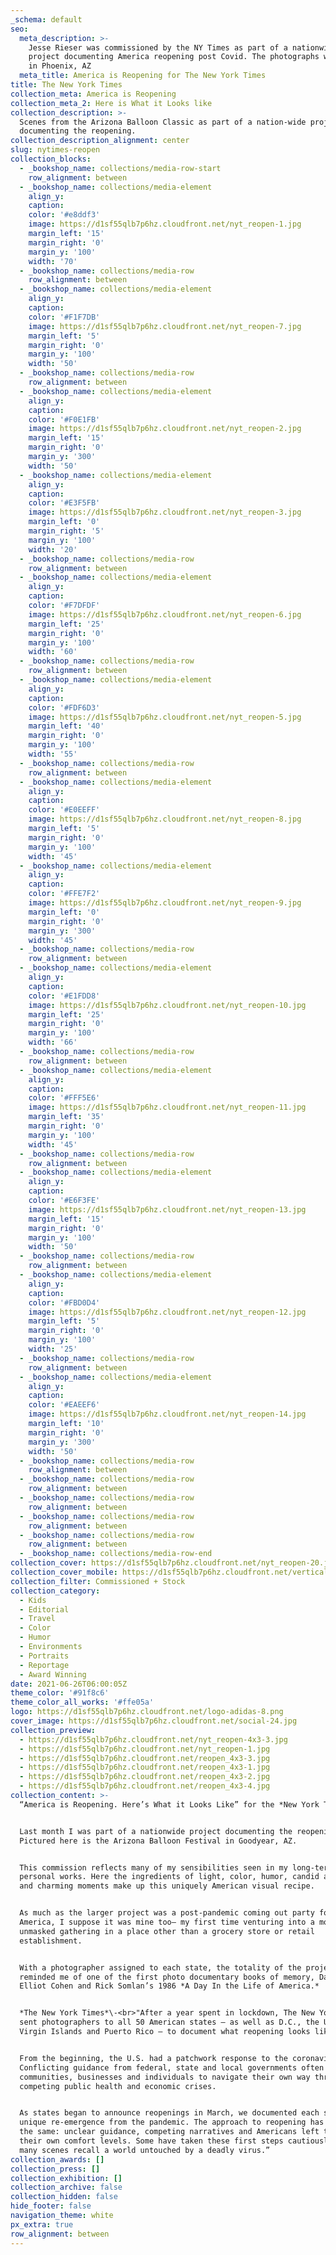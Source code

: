 ```yaml
---
_schema: default
seo:
  meta_description: >-
    Jesse Rieser was commissioned by the NY Times as part of a nationwide
    project documenting America reopening post Covid. The photographs were made
    in Phoenix, AZ
  meta_title: America is Reopening for The New York Times
title: The New York Times
collection_meta: America is Reopening
collection_meta_2: Here is What it Looks like
collection_description: >-
  Scenes from the Arizona Balloon Classic as part of a nation-wide project
  documenting the reopening.
collection_description_alignment: center
slug: nytimes-reopen
collection_blocks:
  - _bookshop_name: collections/media-row-start
    row_alignment: between
  - _bookshop_name: collections/media-element
    align_y:
    caption:
    color: '#e8ddf3'
    image: https://d1sf55qlb7p6hz.cloudfront.net/nyt_reopen-1.jpg
    margin_left: '15'
    margin_right: '0'
    margin_y: '100'
    width: '70'
  - _bookshop_name: collections/media-row
    row_alignment: between
  - _bookshop_name: collections/media-element
    align_y:
    caption:
    color: '#F1F7DB'
    image: https://d1sf55qlb7p6hz.cloudfront.net/nyt_reopen-7.jpg
    margin_left: '5'
    margin_right: '0'
    margin_y: '100'
    width: '50'
  - _bookshop_name: collections/media-row
    row_alignment: between
  - _bookshop_name: collections/media-element
    align_y:
    caption:
    color: '#F0E1FB'
    image: https://d1sf55qlb7p6hz.cloudfront.net/nyt_reopen-2.jpg
    margin_left: '15'
    margin_right: '0'
    margin_y: '300'
    width: '50'
  - _bookshop_name: collections/media-element
    align_y:
    caption:
    color: '#E3F5FB'
    image: https://d1sf55qlb7p6hz.cloudfront.net/nyt_reopen-3.jpg
    margin_left: '0'
    margin_right: '5'
    margin_y: '100'
    width: '20'
  - _bookshop_name: collections/media-row
    row_alignment: between
  - _bookshop_name: collections/media-element
    align_y:
    caption:
    color: '#F7DFDF'
    image: https://d1sf55qlb7p6hz.cloudfront.net/nyt_reopen-6.jpg
    margin_left: '25'
    margin_right: '0'
    margin_y: '100'
    width: '60'
  - _bookshop_name: collections/media-row
    row_alignment: between
  - _bookshop_name: collections/media-element
    align_y:
    caption:
    color: '#FDF6D3'
    image: https://d1sf55qlb7p6hz.cloudfront.net/nyt_reopen-5.jpg
    margin_left: '40'
    margin_right: '0'
    margin_y: '100'
    width: '55'
  - _bookshop_name: collections/media-row
    row_alignment: between
  - _bookshop_name: collections/media-element
    align_y:
    caption:
    color: '#E0EEFF'
    image: https://d1sf55qlb7p6hz.cloudfront.net/nyt_reopen-8.jpg
    margin_left: '5'
    margin_right: '0'
    margin_y: '100'
    width: '45'
  - _bookshop_name: collections/media-element
    align_y:
    caption:
    color: '#FFE7F2'
    image: https://d1sf55qlb7p6hz.cloudfront.net/nyt_reopen-9.jpg
    margin_left: '0'
    margin_right: '0'
    margin_y: '300'
    width: '45'
  - _bookshop_name: collections/media-row
    row_alignment: between
  - _bookshop_name: collections/media-element
    align_y:
    caption:
    color: '#E1FDD8'
    image: https://d1sf55qlb7p6hz.cloudfront.net/nyt_reopen-10.jpg
    margin_left: '25'
    margin_right: '0'
    margin_y: '100'
    width: '66'
  - _bookshop_name: collections/media-row
    row_alignment: between
  - _bookshop_name: collections/media-element
    align_y:
    caption:
    color: '#FFF5E6'
    image: https://d1sf55qlb7p6hz.cloudfront.net/nyt_reopen-11.jpg
    margin_left: '35'
    margin_right: '0'
    margin_y: '100'
    width: '45'
  - _bookshop_name: collections/media-row
    row_alignment: between
  - _bookshop_name: collections/media-element
    align_y:
    caption:
    color: '#E6F3FE'
    image: https://d1sf55qlb7p6hz.cloudfront.net/nyt_reopen-13.jpg
    margin_left: '15'
    margin_right: '0'
    margin_y: '100'
    width: '50'
  - _bookshop_name: collections/media-row
    row_alignment: between
  - _bookshop_name: collections/media-element
    align_y:
    caption:
    color: '#FBD0D4'
    image: https://d1sf55qlb7p6hz.cloudfront.net/nyt_reopen-12.jpg
    margin_left: '5'
    margin_right: '0'
    margin_y: '100'
    width: '25'
  - _bookshop_name: collections/media-row
    row_alignment: between
  - _bookshop_name: collections/media-element
    align_y:
    caption:
    color: '#EAEEF6'
    image: https://d1sf55qlb7p6hz.cloudfront.net/nyt_reopen-14.jpg
    margin_left: '10'
    margin_right: '0'
    margin_y: '300'
    width: '50'
  - _bookshop_name: collections/media-row
    row_alignment: between
  - _bookshop_name: collections/media-row
    row_alignment: between
  - _bookshop_name: collections/media-row
    row_alignment: between
  - _bookshop_name: collections/media-row
    row_alignment: between
  - _bookshop_name: collections/media-row
    row_alignment: between
  - _bookshop_name: collections/media-row-end
collection_cover: https://d1sf55qlb7p6hz.cloudfront.net/nyt_reopen-20.jpg
collection_cover_mobile: https://d1sf55qlb7p6hz.cloudfront.net/verticalcovers-57.jpg
collection_filter: Commissioned + Stock
collection_category:
  - Kids
  - Editorial
  - Travel
  - Color
  - Humor
  - Environments
  - Portraits
  - Reportage
  - Award Winning
date: 2021-06-26T06:00:05Z
theme_color: '#91f8c6'
theme_color_all_works: '#ffe05a'
logo: https://d1sf55qlb7p6hz.cloudfront.net/logo-adidas-8.png
cover_image: https://d1sf55qlb7p6hz.cloudfront.net/social-24.jpg
collection_preview:
  - https://d1sf55qlb7p6hz.cloudfront.net/nyt_reopen-4x3-3.jpg
  - https://d1sf55qlb7p6hz.cloudfront.net/nyt_reopen-1.jpg
  - https://d1sf55qlb7p6hz.cloudfront.net/reopen_4x3-3.jpg
  - https://d1sf55qlb7p6hz.cloudfront.net/reopen_4x3-1.jpg
  - https://d1sf55qlb7p6hz.cloudfront.net/reopen_4x3-2.jpg
  - https://d1sf55qlb7p6hz.cloudfront.net/reopen_4x3-4.jpg
collection_content: >-
  “America is Reopening. Here’s What it Looks Like” for the *New York Times*.


  Last month I was part of a nationwide project documenting the reopening.
  Pictured here is the Arizona Balloon Festival in Goodyear, AZ.


  This commission reflects many of my sensibilities seen in my long-term
  personal works. Here the ingredients of light, color, humor, candid action,
  and charming moments make up this uniquely American visual recipe.


  As much as the larger project was a post-pandemic coming out party for
  America, I suppose it was mine too— my first time venturing into a mostly
  unmasked gathering in a place other than a grocery store or retail
  establishment.


  With a photographer assigned to each state, the totality of the project
  reminded me of one of the first photo documentary books of memory, David
  Elliot Cohen and Rick Somlan’s 1986 *A Day In the Life of America.*


  *The New York Times*\-<br>"After a year spent in lockdown, The New York Times
  sent photographers to all 50 American states — as well as D.C., the U.S.
  Virgin Islands and Puerto Rico — to document what reopening looks like.


  From the beginning, the U.S. had a patchwork response to the coronavirus.
  Conflicting guidance from federal, state and local governments often left
  communities, businesses and individuals to navigate their own way through
  competing public health and economic crises.


  As states began to announce reopenings in March, we documented each state’s
  unique re-emergence from the pandemic. The approach to reopening has been much
  the same: unclear guidance, competing narratives and Americans left to gauge
  their own comfort levels. Some have taken these first steps cautiously. But
  many scenes recall a world untouched by a deadly virus.”
collection_awards: []
collection_press: []
collection_exhibition: []
collection_archive: false
collection_hidden: false
hide_footer: false
navigation_theme: white
px_extra: true
row_alignment: between
---
```

